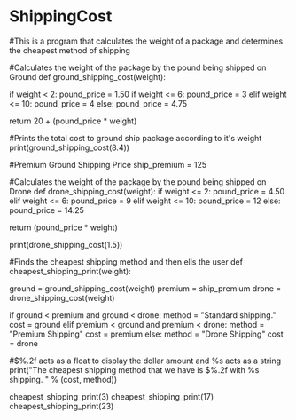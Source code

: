 # ShippingCost
#This is a program that calculates the weight of a package and determines the cheapest method of shipping

#Calculates the weight of the package by the pound being shipped on Ground
def ground_shipping_cost(weight):
  
  if weight < 2:
    pound_price = 1.50
  if weight <= 6:
    pound_price = 3
  elif weight <= 10:
    pound_price = 4
  else:
    pound_price = 4.75
    
  return 20 + (pound_price *  weight)

  #Prints the total cost to ground ship package according to it's weight   
print(ground_shipping_cost(8.4))

#Premium Ground Shipping Price
ship_premium = 125

#Calculates the weight of the package by the pound being shipped on Drone
def drone_shipping_cost(weight):
  if weight <= 2:
    pound_price = 4.50
  elif weight <= 6:
    pound_price = 9
  elif weight <= 10:
    pound_price = 12
  else:
    pound_price = 14.25
  
  return (pound_price * weight)
  
print(drone_shipping_cost(1.5))

#Finds the cheapest shipping method and then ells the user
def cheapest_shipping_print(weight):
  
  ground = ground_shipping_cost(weight)
  premium = ship_premium
  drone = drone_shipping_cost(weight)
  
  if ground < premium and ground < drone:
    method = "Standard shipping."
    cost = ground
  elif premium < ground and premium < drone:
    method = "Premium Shipping"
    cost = premium
  else:
    method = "Drone Shipping"
    cost = drone
    
  #$%.2f acts as a float to display the dollar amount and %s acts as a string  
  print("The cheapest shipping method that we have is $%.2f with %s shipping. " % (cost, method))

cheapest_shipping_print(3)
cheapest_shipping_print(17)
cheapest_shipping_print(23)
  
  
  


